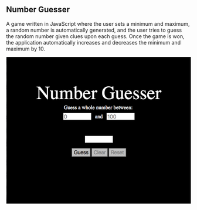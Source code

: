 ## Number Guesser

A game written in JavaScript where the user sets a minimum and maximum, a random number is automatically generated, and the user tries to guess the random number given clues upon each guess. Once the game is won, the application automatically increases and decreases the minimum and maximum by 10.

<img src="photos/number-guesser.png" alt="number guesser project picture" height="400px">

